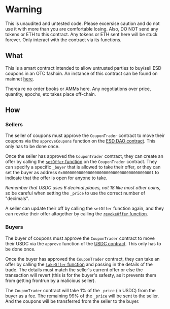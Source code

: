 # Warning
This is unaudited and untested code. Please excersise caution and do not use it with more than you are comfortable losing.
Also, DO NOT send any tokens or ETH to this contract. Any tokens or ETH sent here will be stuck forever. Only interact with the contract via its functions.

## What

This is a smart contract intended to allow untrusted parties to buy/sell ESD coupons in an OTC fashoin. An instance of this contract can be found on mainnet [here](https://etherscan.io/address/0x53e355a36482A3AF1E58ADbdb28D491f51fEd47F#code).

Therea re no order books or AMMs here. Any negotiations over price, quantity, epochs, etc takes place off-chain.

## How
### Sellers
The seller of coupons must approve the `CouponTrader` contract to move their coupons via the `approveCoupons` function on the [ESD DAO contract](https://etherscan.io/address/0x443D2f2755DB5942601fa062Cc248aAA153313D3#code). This only has to be done once.

Once the seller has approved the `CouponTrader` contract, they can create an offer by calling the [`setOffer` function](https://github.com/Austin-Williams/otc-coupon-trader/blob/main/CouponTrader.sol#L46) on the `CouponTrader` contract. They can specify a specific `_buyer` that is allowed to take their offer, or they can set the buyer as address `0x0000000000000000000000000000000000000001` to indicate that the offer is open for anyone to take.

*Remember that USDC uses 6 decimal places, not 18 like most other coins*, so be careful when setting the `_price` to use the correct number of "decimals".

A seller can update their off by calling the `setOffer` function again, and they can revoke their offer altogether by calling the [`revokeOffer` function](https://github.com/Austin-Williams/otc-coupon-trader/blob/main/CouponTrader.sol#L60).

### Buyers
The buyer of coupons must approve the `CouponTrader` contract to move their USDC via the `approve` function of the [USDC contract](https://etherscan.io/address/0xa0b86991c6218b36c1d19d4a2e9eb0ce3606eb48#writeProxyContract). This only has to be done once.

Once the buyer has approved the `CouponTrader` contract, they can take an offer by calling the [`takeOffer` function](https://github.com/Austin-Williams/otc-coupon-trader/blob/main/CouponTrader.sol#L79) and passing in the details of the trade. The details must match the seller's current offer or else the transaction will revert (this is for the buyer's safesty, as it prevents them from getting frontrun by a malicious seller).

The `CouponTrader` contract will take 1% of the `_price` (in USDC) from the buyer as a fee. The remaining 99% of the `_price` will be sent to the seller. And the coupons will be transferred from the seller to the buyer.
